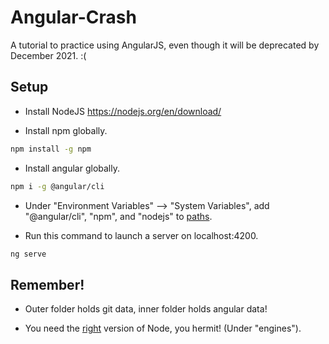 # Angular-Crash
A tutorial to practice using AngularJS, even though it will be deprecated by December 2021. :(
## Setup
* Install NodeJS 
https://nodejs.org/en/download/

* Install npm globally.
```bash
npm install -g npm
```

* Install angular globally.
```bash
npm i -g @angular/cli
```

* Under "Environment Variables" --> "System Variables", add "@angular/cli", "npm", and "nodejs" to [paths](https://i.stack.imgur.com/9l6FI.png).

* Run this command to launch a server on localhost:4200.
```bash
ng serve
```

## Remember!
* Outer folder holds git data, inner folder holds angular data!

* You need the [right](https://unpkg.com/browse/@angular/core@12.1.1/package.json) version of Node, you hermit! (Under "engines").
